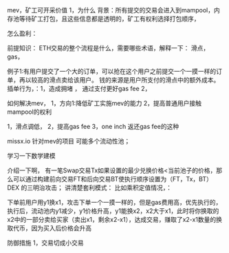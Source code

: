 mev，矿工可开采价值
1，为什么
背景：所有提交的交易会进入到mampool，内存池等待矿工打包，且这些信息都是透明的，矿工有权利选择打包顺序，

怎么盈利：

前提知识：
ETH交易的整个流程是什么，需要哪些术语，解释一下：
滑点，gas，

例子1:有用户提交了一个大的订单，可以抢在这个用户之前提交一个一摸一样的订单，再以较高的滑点卖给该用户。
钱的来源是用户所支付的滑点中的额外成本。
插单行为，：1，造成拥堵 ， 通过支付更好gas fee
2，

如何解决mev，
1，方向1:降低矿工实施mev的能力
2，提高普通用户接触mampool的权利


1，滑点调低，
2，提高gas fee
3，one inch 返还gas fee的这种

missx.io 针对mev的项目
可能多个流动性池；

学习一下数学建模

介绍一下啊， 有一笔Swap交易Tx如果设置的最少兑换价格<当前池子的价格，那么可以通过构建前向交易FT和后向交易BT使执行顺序设置为（FT，Tx，BT）
DEX 的三明治攻击；
讲清楚套利模式：
比如乘积定值情况，：

下单前用户用y1换x1，攻击下单一个一摸一样的，但是gas费用高，优先执行的，执行后，流动池内y1减少，y1价格升高，y1能换x2，x2大于x1，此时将你换取的x2中的一部分卖给买家（卖出x1，剩余x2-x1），达成交易，赚取了x2-x1数量的换取代币，因为买入后价格会升高


防御措施
1，交易切成小交易

